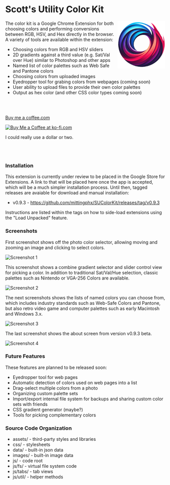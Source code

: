 # Scott's Utility Color Kit

<img src="images/color-picker-logo.png" align="right" 
  alt="Color Kollector logo by Scott Mitting" 
  width="150" height="150" />

The color kit is a Google Chrome Extension for both choosing colors 
and performing conversions between RGB, HSV, and Hex directly in the browser.
A variety of tools are available within the extension:

* Choosing colors from RGB and HSV sliders
* 2D gradients against a third value (e.g. Sat/Val over Hue) similar to Photoshop and other apps
* Named list of color palettes such as Web Safe and Pantone colors
* Choosing colors from uploaded images
* Eyedropper tool for grabing colors from webpages (coming soon)
* User ability to upload files to provide their own color palettes
* Output as hex color (and other CSS color types coming soon)


<br><br>

<a href="https://buymeacoffee.com/scottmitting" target="_blank">Buy me a coffee.com</a>

<a href="https://ko-fi.com/N4N2113HUS" target="_blank">
     <img height="36" style="border:0;height:36px;" src="https://storage.ko-fi.com/cdn/kofi2.png?v=3" alt="Buy Me a Coffee at ko-fi.com">
</a>

I could really use a dollar or two.


<br><br>

### Installation

This extension is currently under review to be placed in the Google Store for Extensions.  A link to that will be placed here once the app is accepted, which will be a much simpler installation process.  Until then, tagged releases are avaiable for download and manual installation:

* v0.9.3 - https://github.com/mittingphx/SUColorKit/releases/tag/v0.9.3

Instructions are listed within the tags on how to side-load extensions using the "Load Unpacked" feature.


### Screenshots

First screenshot shows off the photo color selector, allowing moving and zooming an image and clicking to select colors.

<img src="https://github.com/mittingphx/SUColorKit/blob/main/assets/screenshots/ColorKit-Screenshot-1.png" alt="Screenshot 1">

This screenshot shows a combine gradient selector and slider control view for picking a color.
In addition to traditional Sat/Val/Hue selection, classic palettes such as Nintendo or VGA-256 Colors are available. 

<img src="https://github.com/mittingphx/SUColorKit/blob/main/assets/screenshots/ColorKit-Screenshot-2.png" alt="Screenshot 2">

The next screenshots shows the lists of named colors you can choose from, which includes
industry standards such as Web-Safe Colors and Pantone, but also retro
video game and computer palettes such as early Macintosh and Windows 3.x.

<img src="https://github.com/mittingphx/SUColorKit/blob/main/assets/screenshots/ColorKit-Screenshot-3.png" alt="Screenshot 3">

The last screenshot shows the about screen from version v0.9.3 beta.

<img src="https://github.com/mittingphx/SUColorKit/blob/main/assets/screenshots/ColorKit-Screenshot-4.png" alt="Screenshot 4">



### Future Features

These features are planned to be released soon:

* Eyedropper tool for web pages
* Automatic detection of colors used on web pages into a list
* Drag-select multiple colors from a photo
* Organizing custom palette sets
* Import/export internal file system for backups and sharing custom color sets with friends
* CSS gradient generator (maybe?)
* Tools for picking complementary colors


### Source Code Organization

* assets/ - third-party styles and libraries
* css/ - stylesheets
* data/ - built-in json data
* images/ - built-in image data 
* js/ - code root
* js/fs/ - virtual file system code
* js/tabs/ - tab views
* js/util/ - helper methods

